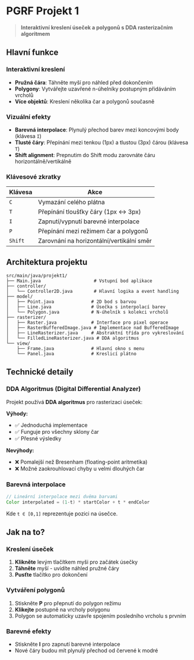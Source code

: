 # PGRF Projekt 1

> **Interaktivní kreslení úseček a polygonů s DDA rasterizačním algoritmem**
> 
## Hlavní funkce

### **Interaktivní kreslení**
- **Pružná čára**: Táhněte myší pro náhled před dokončením
- **Polygony**: Vytvářejte uzavřené n-úhelníky postupným přidáváním vrcholů
- **Více objektů**: Kreslení několika čar a polygonů současně

### **Vizuální efekty**
- **Barevná interpolace**: Plynulý přechod barev mezi koncovými body (klávesa `I`)
- **Tlusté čáry**: Přepínání mezi tenkou (1px) a tlustou (3px) čárou (klávesa `T`)
- **Shift alignment**: Prepnutim do Shift modu zarovnáte čáru horizontálně/vertikálně

### **Klávesové zkratky**
| Klávesa | Akce |
|---------|------|
| `C` | Vymazání celého plátna |
| `T` | Přepínání tloušťky čáry (1px ↔ 3px) |
| `I` | Zapnutí/vypnutí barevné interpolace |
| `P` | Přepínání mezi režimem čar a polygonů |
| `Shift` | Zarovnání na horizontální/vertikální směr |

## Architektura projektu

```
src/main/java/projekt1/
├── Main.java                    # Vstupní bod aplikace
├── controller/
│   └── Controller2D.java        # Hlavní logika a event handling
├── model/
│   ├── Point.java              # 2D bod s barvou
│   ├── Line.java               # Úsečka s interpolací barev
│   └── Polygon.java            # N-úhelník s kolekci vrcholů
├── rasterizer/
│   ├── Raster.java             # Interface pro pixel operace
│   ├── RasterBufferedImage.java # Implementace nad BufferedImage
│   ├── LineRasterizer.java     # Abstraktní třída pro vykreslování
│   └── FilledLineRasterizer.java # DDA algoritmus
└── view/
    ├── Frame.java              # Hlavní okno s menu
    └── Panel.java              # Kreslicí plátno
```

## Technické detaily

### DDA Algoritmus (Digital Differential Analyzer)
Projekt používá **DDA algoritmus** pro rasterizaci úseček:

**Výhody:**
- ✅ Jednoduchá implementace
- ✅ Funguje pro všechny sklony čar
- ✅ Přesné výsledky

**Nevýhody:**
- ❌ Pomalejší než Bresenham (floating-point aritmetika)
- ❌ Možné zaokrouhlovací chyby u velmi dlouhých čar

### Barevná interpolace
```java
// Lineární interpolace mezi dvěma barvami
Color interpolated = (1-t) * startColor + t * endColor
```
Kde `t ∈ [0,1]` reprezentuje pozici na úsečce.

## Jak na to?

### Kreslení úseček
1. **Klikněte** levým tlačítkem myši pro začátek úsečky
2. **Táhněte** myší - uvidíte náhled pružné čáry
3. **Pusťte** tlačítko pro dokončení

### Vytváření polygonů  
1. Stiskněte **P** pro přepnutí do polygon režimu
2. **Klikejte** postupně na vrcholy polygonu
3. Polygon se automaticky uzavře spojením posledního vrcholu s prvním

### Barevné efekty
- Stiskněte **I** pro zapnutí barevné interpolace
- Nové čáry budou mít plynulý přechod od červené k modré

